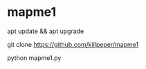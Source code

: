 # mapme1
apt update && apt upgrade


git clone https://github.com/killpeper/mapme1


python mapme1.py
